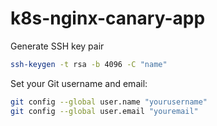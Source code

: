 # k8s-nginx-canary-app

Generate SSH key pair

```bash
ssh-keygen -t rsa -b 4096 -C "name"
```

Set your Git username and email:

```bash
git config --global user.name "yourusername"
git config --global user.email "youremail"
```
